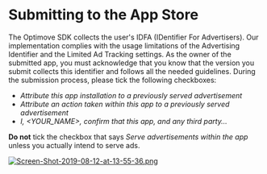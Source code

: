 # Submitting to the App Store

The Optimove SDK collects the user's IDFA (IDentifier For Advertisers). Our implementation complies with the usage limitations of the Advertising Identifier and the Limited Ad Tracking settings.
As the owner of the submitted app, you must acknowledge that you know that the version you submit collects this identifier and follows all the needed guidelines.
During the submission process, please tick the following checkboxes:

* _Attribute this app installation to a previously served advertisement_
* _Attribute an action taken within this app to a previously served advertisement_
* _I, <YOUR_NAME>, confirm that this app, and any third party…_

**Do not** tick the checkbox that says _Serve advertisements within the app_ unless you actually intend to serve ads.

[![Screen-Shot-2019-08-12-at-13-55-36.png](https://i.postimg.cc/m2frQhHS/Screen-Shot-2019-08-12-at-13-55-36.png)](https://postimg.cc/HjzHmY3J)